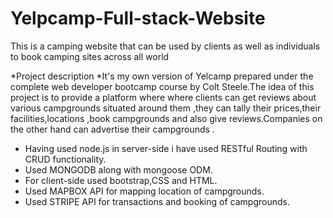 # Yelpcamp-Full-stack-Website
This is a camping website that can be used by clients as well as individuals to book camping sites across all world

*Project description
*It's my own version of Yelcamp prepared under the complete web developer bootcamp course by Colt Steele.The idea of this project is to provide a platform where where clients can get reviews about various campgrounds situated around them ,they can tally their prices,their facilities,locations ,book campgrounds and also give reviews.Companies on the other hand can advertise their campgrounds .

* Having used node.js in server-side i have used RESTful Routing with CRUD functionality.
* Used MONGODB along with mongoose ODM.
* For client-side used bootstrap,CSS and HTML.
* Used MAPBOX API for mapping location of campgrounds.
* Used STRIPE API for transactions and booking of campgrounds.
